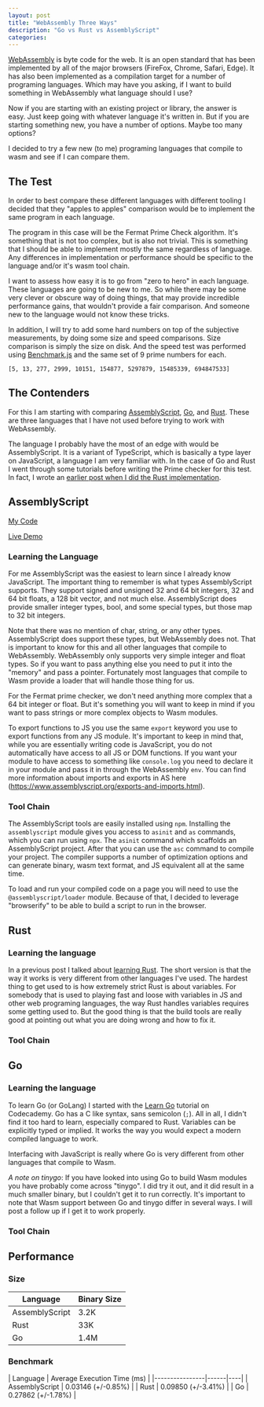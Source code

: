 ```yaml
---
layout: post
title: "WebAssembly Three Ways"
description: "Go vs Rust vs AssemblyScript"
categories: 
---
```


[WebAssembly](https://webassembly.org/) is byte code for the web. It is an open standard that has been implemented by all of the major browsers (FireFox, Chrome, Safari, Edge). It has also been implemented as a compilation target for a number of programing languages. Which may have you asking, if I want to build something in WebAssembly what language should I use?

Now if you are starting with an existing project or library, the answer is easy. Just keep going with whatever language it's written in. But if you are starting something new, you have a number of options. Maybe too many options?

I decided to try a few new (to me) programing languages that compile to wasm and see if I can compare them.

## The Test

In order to best compare these different languages with different tooling I decided that they "apples to apples" comparison would be to implement the same program in each language.

The program in this case will be the Fermat Prime Check algorithm. It's something that is not too complex, but is also not trivial. This is something that I should be able to implement mostly the same regardless of language. Any differences in implementation or performance should be specific to the language and/or it's wasm tool chain.

I want to assess how easy it is to go from "zero to hero" in each language. These languages are going to be new to me. So while there may be some very clever or obscure way of doing things, that may provide incredible performance gains, that wouldn't provide a fair comparison. And someone new to the language would not know these tricks.

In addition, I will try to add some hard numbers on top of the subjective measurements, by doing some size and speed comparisons. Size comparison is simply the size on disk. And the speed test was performed using [Benchmark.js](https://benchmarkjs.com/) and the same set of 9 prime numbers for each.
```
[5, 13, 277, 2999, 10151, 154877, 5297879, 15485339, 694847533]
```

## The Contenders

For this I am starting with comparing [AssemblyScript](https://www.assemblyscript.org/), [Go](https://golang.org/), and [Rust](https://www.rust-lang.org/). These are three languages that I have not used before trying to work with WebAssembly. 

The language I probably have the most of an edge with would be AssemblyScript. It is a variant of TypeScript, which is basically a type layer on JavaScript, a language I am very familiar with. In the case of Go and Rust I went through some tutorials before writing the Prime checker for this test. In fact, I wrote an [earlier post when I did the Rust implementation](/2020/06/28/bigger-than-a-breadbox-learning-rust-and-webassembly.html).

## AssemblyScript

[My Code](https://github.com/ianmcodes/as-primecheck)

[Live Demo](https://www.ianmccall.codes/as-primecheck/)

### Learning the Language

For me AssemblyScript was the easiest to learn since I already know JavaScript. The important thing to remember is what types AssemblyScript supports. They support signed and unsigned 32 and 64 bit integers, 32 and 64 bit floats, a 128 bit vector, and not much else. AssemblyScript does provide smaller integer types, bool, and some special types, but those map to 32 bit integers.

Note that there was no mention of char, string, or any other types. AssemblyScript does support these types, but WebAssembly does not. That is important to know for this and all other languages that compile to WebAssembly. WebAssembly only supports very simple integer and float types. So if you want to pass anything else you need to put it into the "memory" and pass a pointer. Fortunately most languages that compile to Wasm provide a loader that will handle those thing for us.

For the Fermat prime checker, we don't need anything more complex that a 64 bit integer or float. But it's something you will want to keep in mind if you want to pass strings or more complex objects to Wasm modules.

To export functions to JS you use the same `export` keyword you use to export functions from any JS module. It's important to keep in mind that, while you are essentially writing code is JavaScript, you do not automatically have access to all JS or DOM functions. If you want your module to have access to something like `console.log` you need to declare it in your module and pass it in through the WebAssembly `env`. You can find more information about imports and exports in AS here (https://www.assemblyscript.org/exports-and-imports.html).

### Tool Chain

The AssemblyScript tools are easily installed using `npm`. Installing the `assemblyscript` module gives you access to `asinit` and `as` commands, which you can run using `npx`. The `asinit` command which scaffolds an AssemblyScript project. After that you can use the `asc` command to compile your project. The compiler supports a number of optimization options and can generate binary, wasm text format, and JS equivalent all at the same time.

To load and run your compiled code on a page you will need to use the `@assemblyscript/loader` module. Because of that, I decided to leverage "browserify" to be able to build a script to run in the browser.

## Rust

### Learning the language

In a previous post I talked about [learning Rust](/2020/06/28/bigger-than-a-breadbox-learning-rust-and-webassembly.html#learning-rust). The short version is that the way it works is very different from other languages I've used. The hardest thing to get used to is how extremely strict Rust is about variables. For somebody that is used to playing fast and loose with variables in JS and other web programing languages, the way Rust handles variables requires some getting used to. But the good thing is that the build tools are really good at pointing out what you are doing wrong and how to fix it.

### Tool Chain


## Go

### Learning the language

To learn Go (or GoLang) I started with the [Learn Go](https://www.codecademy.com/learn/learn-go) tutorial on Codecademy. Go has a C like syntax, sans semicolon (`;`). All in all, I didn't find it too hard to learn, especially compared to Rust. Variables can be explicitly typed or implied. It works the way you would expect a modern compiled language to work.

Interfacing with JavaScript is really where Go is very different from other languages that compile to Wasm. 

_A note on tinygo_: If you have looked into using Go to build Wasm modules you have probably come across "tinygo". I did try it out, and it did result in a much smaller binary, but I couldn't get it to run correctly. It's important to note that Wasm support between Go and tinygo differ in several ways. I will post a follow up if I get it to work properly.

### Tool Chain

## Performance

### Size

| Language | Binary Size |
|----------|-------------|
| AssemblyScript | 3.2K |
| Rust | 33K |
| Go | 1.4M |

### Benchmark

| Language | Average Execution Time (ms) |
|----------------|------|----|
| AssemblyScript | 0.03146 (+/-0.85%) |
| Rust | 0.09850 (+/-3.41%) |
| Go | 0.27862 (+/-1.78%) |
